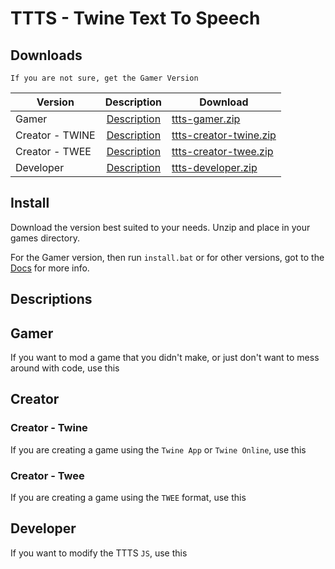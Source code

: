 # TTTS - Twine Text To Speech

## Downloads

```
If you are not sure, get the Gamer Version
```

| Version         |           Description           | Download                                                                                                  |
| --------------- | :-----------------------------: | --------------------------------------------------------------------------------------------------------- |
| Gamer           |      [Description](#gamer)      | [ttts-gamer.zip](https://github.com/Elo-Ven/TTTS/tree/main/dist/downloads/ttts-gamer.zip)                 |
| Creator - TWINE | [Description](#creator---twine) | [ttts-creator-twine.zip](https://github.com/Elo-Ven/TTTS/tree/main/dist/downloads/ttts-creator-twine.zip) |
| Creator - TWEE  | [Description](#creator---twee)  | [ttts-creator-twee.zip](https://github.com/Elo-Ven/TTTS/tree/main/dist/downloads/ttts-creator-twee.zip)   |
| Developer       |    [Description](#developer)    | [ttts-developer.zip](https://github.com/Elo-Ven/TTTS/tree/main/dist/downloads/ttts-developer.zip)         |

## Install

Download the version best suited to your needs. Unzip and place in your games directory.

For the Gamer version, then run `install.bat` or for other versions, got to the [Docs](https://github.com/Elo-Ven/TTTS/tree/main/docs/install) for more info.

## Descriptions

## Gamer

If you want to mod a game that you didn't make, or just don't want to mess around with code, use this

## Creator

### Creator - Twine

If you are creating a game using the `Twine App` or `Twine Online`, use this

### Creator - Twee

If you are creating a game using the `TWEE` format, use this

## Developer

If you want to modify the TTTS `JS`, use this
